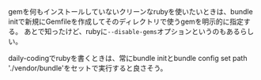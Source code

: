 gemを何もインストールしていないクリーンなrubyを使いたいときは、bundle initで新規にGemfileを作成してそのディレクトリで使うgemを明示的に指定する。
あとで知ったけど、rubyに`--disable-gems`オプションというのもあるらしい。

daily-codingでrubyを書くときは、常にbundle initとbundle config set path './vendor/bundle'をセットで実行すると良さそう。
